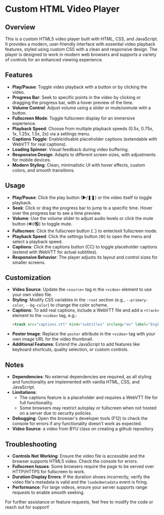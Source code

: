# Custom HTML Video Player 

## Overview
This is a custom HTML5 video player built with HTML, CSS, and JavaScript. It provides a modern, user-friendly interface with essential video playback features, styled using custom CSS with a clean and responsive design. The player is designed to work in modern web browsers and supports a variety of controls for an enhanced viewing experience.

## Features
- **Play/Pause**: Toggle video playback with a button or by clicking the video.
- **Progress Bar**: Seek to specific points in the video by clicking or dragging the progress bar, with a hover preview of the time.
- **Volume Control**: Adjust volume using a slider or mute/unmute with a button.
- **Fullscreen Mode**: Toggle fullscreen display for an immersive experience.
- **Playback Speed**: Choose from multiple playback speeds (0.5x, 0.75x, 1x, 1.25x, 1.5x, 2x) via a settings menu.
- **Captions Toggle**: Enable/disable placeholder captions (extendable with WebVTT for real captions).
- **Loading Spinner**: Visual feedback during video buffering.
- **Responsive Design**: Adapts to different screen sizes, with adjustments for mobile devices.
- **Modern Styling**: Clean, minimalistic UI with hover effects, custom colors, and smooth transitions.

## Usage
- **Play/Pause**: Click the play button (▶/❚❚) or the video itself to toggle playback.
- **Seek**: Click or drag the progress bar to jump to a specific time. Hover over the progress bar to see a time preview.
- **Volume**: Use the volume slider to adjust audio levels or click the mute button (🔊/🔇) to toggle mute.
- **Fullscreen**: Click the fullscreen button (⛶) to enter/exit fullscreen mode.
- **Playback Speed**: Click the settings button (⚙️) to open the menu and select a playback speed.
- **Captions**: Click the captions button (CC) to toggle placeholder captions (extend with WebVTT for actual subtitles).
- **Responsive Behavior**: The player adjusts its layout and control sizes for smaller screens.

## Customization
- **Video Source**: Update the `<source>` tag in the `<video>` element to use your own video file.
- **Styling**: Modify CSS variables in the `:root` section (e.g., `--primary-color`, `--bg-color`) to change the color scheme.
- **Captions**: To add real captions, include a WebVTT file and add a `<track>` element to the `<video>` tag, e.g.:
  ```html
  <track src="captions.vtt" kind="subtitles" srclang="en" label="English">
  ```
- **Poster Image**: Replace the `poster` attribute in the `<video>` tag with your own image URL for the video thumbnail.
- **Additional Features**: Extend the JavaScript to add features like keyboard shortcuts, quality selection, or custom controls.

## Notes
- **Dependencies**: No external dependencies are required, as all styling and functionality are implemented with vanilla HTML, CSS, and JavaScript.
- **Limitations**:
  - The captions feature is a placeholder and requires a WebVTT file for full functionality.
  - Some browsers may restrict autoplay or fullscreen when not hosted on a server due to security policies.
- **Debugging**: Open the browser's developer tools (F12) to check the console for errors if any functionality doesn't work as expected.
- **Video Source**: a video from BYU class on creating a github repository

## Troubleshooting
- **Controls Not Working**: Ensure the video file is accessible and the browser supports HTML5 video. Check the console for errors.
- **Fullscreen Issues**: Some browsers require the page to be served over HTTP/HTTPS for fullscreen to work.
- **Duration Display Errors**: If the duration shows incorrectly, verify the video file's metadata is valid and the `loadedmetadata` event is firing.
- **Performance**: For large videos, ensure your server supports range requests to enable smooth seeking.

For further assistance or feature requests, feel free to modify the code or reach out for support!
